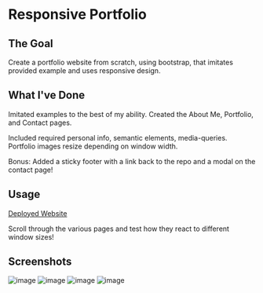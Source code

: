 # Responsive Portfolio

## The Goal

Create a portfolio website from scratch, using bootstrap, that imitates provided example and uses responsive design.

## What I've Done

Imitated examples to the best of my ability. Created the About Me, Portfolio, and Contact pages. 

Included required personal info, semantic elements, media-queries. Portfolio images resize depending on window width.

Bonus: Added a sticky footer with a link back to the repo and a modal on the contact page!

## Usage

[Deployed Website](https://arhamilton92.github.io/responsive-portfolio/)

Scroll through the various pages and test how they react to different window sizes!

## Screenshots

![image](https://user-images.githubusercontent.com/64741393/84551987-514d6d00-acdd-11ea-884a-081c4de8435e.png)
![image](https://user-images.githubusercontent.com/64741393/83700109-e9f43680-a5d3-11ea-8547-f2679453f50f.png)
![image](https://user-images.githubusercontent.com/64741393/83700129-fc6e7000-a5d3-11ea-87f5-2cc58e5deda3.png)
![image](https://user-images.githubusercontent.com/64741393/83700065-c7fab400-a5d3-11ea-92b9-b09fab591d83.png)
